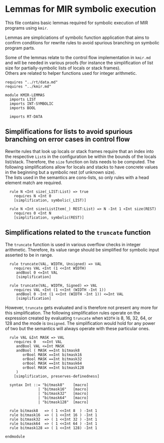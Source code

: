 # Lemmas for MIR symbolic execution

This file contains basic lemmas required for symbolic execution of MIR programs using `kmir`.

Lemmas are simpliciations of symbolic function application that aims to confirm conditions for rewrite rules to avoid spurious branching on symbolic program parts.

Some of the lemmas relate to the control flow implementation in `kmir.md` and will be needed in various proofs (for instance the simplification of list size for partially-symbolic lists of locals or stack frames).  
Others are related to helper functions used for integer arithmetic.

```k
requires "../rt/data.md"
requires "../kmir.md"

module KMIR-LEMMAS
  imports LIST
  imports INT-SYMBOLIC
  imports BOOL

  imports RT-DATA
```
## Simplifications for lists to avoid spurious branching on error cases in control flow

Rewrite rules that look up locals or stack frames require that an index into the respective `List`s in the configuration be within the bounds of the locals list/stack. Therefore, the `size` function on lists needs to be computed. The following simplifications allow for locals and stacks to have concrete values in the beginning but a symbolic rest (of unknown size).  
The lists used in the semantics are cons-lists, so only rules with a head element match are required.

```k
  rule N <Int size(_LIST:List) => true
    requires N <Int 0
    [simplification, symbolic(_LIST)]

  rule N <Int size(ListItem(_) REST:List) => N -Int 1 <Int size(REST)
    requires 0 <Int N
    [simplification, symbolic(REST)]
```

## Simplifications related to the `truncate` function

The `truncate` function is used in various overflow checks in integer arithmetic.
Therefore, its value range should be simplified for symbolic input asserted to be in range.

```k
  rule truncate(VAL, WIDTH, Unsigned) => VAL
    requires VAL <Int (1 <<Int WIDTH)
     andBool 0 <=Int VAL
     [simplification]

  rule truncate(VAL, WIDTH, Signed) => VAL
    requires VAL <Int (1 <<Int (WIDTH -Int 1))
     andBool 0 -Int (1 <<Int (WIDTH -Int 1)) <=Int VAL
     [simplification]
```

However, `truncate` gets evaluated and is therefore not present any more for this simplification.
The following simplification rules operate on the expression created by evaluating `truncate` when
`WIDTH` is 8, 16, 32, 64, or 128 and the mode is `Unsigned`. The simplification would hold for any
power of two but the semantics will always operate with these particular ones.

```k
  rule VAL &Int MASK => VAL 
    requires 0   <=Int VAL 
     andBool VAL <=Int MASK
     andBool ( MASK ==Int bitmask8
        orBool MASK ==Int bitmask16
        orBool MASK ==Int bitmask32
        orBool MASK ==Int bitmask64
        orBool MASK ==Int bitmask128
     )
    [simplification, preserves-definedness]

  syntax Int ::= "bitmask8"    [macro]
               | "bitmask16"   [macro]
               | "bitmask32"   [macro]
               | "bitmask64"   [macro]
               | "bitmask128"  [macro]

  rule bitmask8   => ( 1 <<Int 8  ) -Int 1
  rule bitmask16  => ( 1 <<Int 16 ) -Int 1
  rule bitmask32  => ( 1 <<Int 32 ) -Int 1
  rule bitmask64  => ( 1 <<Int 64 ) -Int 1
  rule bitmask128 => ( 1 <<Int 128) -Int 1

```


```k
endmodule
```